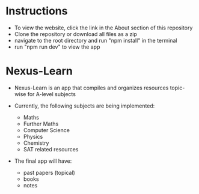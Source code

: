 # Instructions
- To view the website, click the link in the About section of this repository
- Clone the repository or download all files as a zip
- navigate to the root directory and run "npm install" in the terminal
- run "npm run dev" to view the app

  
# Nexus-Learn
- Nexus-Learn is an app that compiles and organizes resources topic-wise for A-level subjects
- Currently, the following subjects are being implemented:
  - Maths
  - Further Maths
  - Computer Science
  - Physics
  - Chemistry
  - SAT related resources

- The final app will have:
  - past papers (topical)
  - books
  - notes
 
